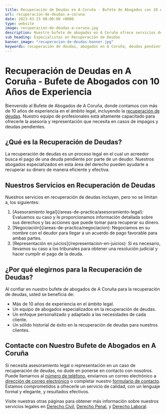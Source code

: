```yaml
---
title: Recuperación de Deudas en A Coruña - Bufete de Abogados con 10 Años de Experiencia
url: recuperacion-de-deudas-a-coruna
date: 2023-03-25 00:00:00 +0000
type: website
image: recuperacion-de-deudas-a-coruna.jpg
description: Nuestro bufete de abogados en A Coruña ofrece servicios de recuperación de deudas con más de 10 años de experiencia. Contacte con nuestros profesionales para recibir asesoramiento y representación legal en casos de impagos y deudas pendientes.
sub_heading: Especialistas en Recuperación de Deudas
banner_image: "recuperacion-de-deudas-banner.jpg"
keywords: recuperación de deudas, abogados en A Coruña, deudas pendientes, impagos, asesoramiento legal, negociación, representación en juicios
---
```



# Recuperación de Deudas en A Coruña - Bufete de Abogados con 10 Años de Experiencia

Bienvenido al Bufete de Abogados de A Coruña, donde contamos con más de 10 años de experiencia en el ámbito legal, incluyendo la [recuperación de deudas](/areas-de-practica/recuperacion-de-deudas). Nuestro equipo de profesionales está altamente capacitado para ofrecerle la asesoría y representación que necesita en casos de impagos y deudas pendientes.

## ¿Qué es la Recuperación de Deudas?

La recuperación de deudas es un proceso legal en el cual un acreedor busca el pago de una deuda pendiente por parte de un deudor. Nuestros abogados especializados en esta área del derecho pueden ayudarle a recuperar su dinero de manera eficiente y efectiva.

## Nuestros Servicios en Recuperación de Deudas

Nuestros servicios en recuperación de deudas incluyen, pero no se limitan a, los siguientes:

1. \[Asesoramiento legal\](/areas-de-practica/asesoramiento-legal): Evaluamos su caso y le proporcionamos información detallada sobre sus derechos y las acciones que puede tomar para recuperar su dinero.
2. \[Negociación\](/areas-de-practica/negociacion): Negociamos en su nombre con el deudor para llegar a un acuerdo de pago favorable para ambas partes.
3. \[Representación en juicios\](/representacion-en-juicios): Si es necesario, llevamos su caso a los tribunales para obtener una resolución judicial y hacer cumplir el pago de la deuda.

## ¿Por qué elegirnos para la Recuperación de Deudas?

Al confiar en nuestro bufete de abogados de A Coruña para la recuperación de deudas, usted se beneficia de:

- Más de 10 años de experiencia en el ámbito legal.
- Un equipo de abogados especializados en la recuperación de deudas.
- Un enfoque personalizado y adaptado a las necesidades de cada cliente.
- Un sólido historial de éxito en la recuperación de deudas para nuestros clientes.

## Contacte con Nuestro Bufete de Abogados en A Coruña

Si necesita asesoramiento legal o representación en un caso de recuperación de deudas, no dude en ponerse en contacto con nosotros. Puede llamarnos al [número de teléfono](tel:+34661099122), enviarnos un correo electrónico a [dirección de correo electrónico](mailto:correo-electronico) o completar nuestro [formulario de contacto](url-formulario-contacto). Estamos comprometidos a ofrecerle un servicio de calidad, con un lenguaje formal y elegante, y resultados efectivos.

Visite nuestras otras páginas para obtener más información sobre nuestros servicios legales en [Derecho Civil](/areas-de-practica/derecho-civil), [Derecho Penal](/areas-de-practica/derecho-penal), y [Derecho Laboral](/areas-de-practica/derecho-laboral).

